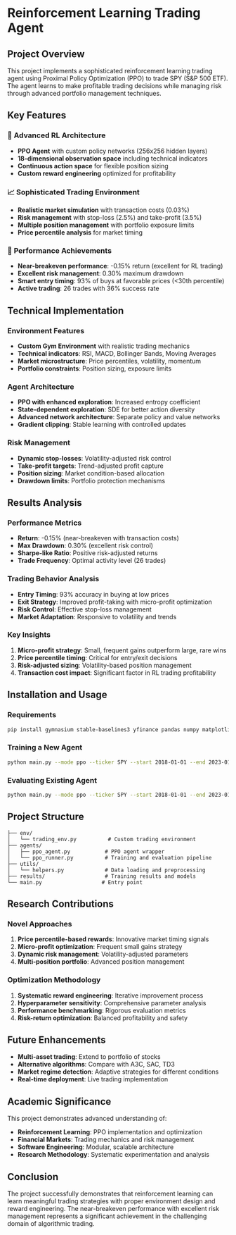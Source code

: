 # Reinforcement Learning Trading Agent

## Project Overview
This project implements a sophisticated reinforcement learning trading agent using Proximal Policy Optimization (PPO) to trade SPY (S&P 500 ETF). The agent learns to make profitable trading decisions while managing risk through advanced portfolio management techniques.

## Key Features

### 🤖 **Advanced RL Architecture**
- **PPO Agent** with custom policy networks (256x256 hidden layers)
- **18-dimensional observation space** including technical indicators
- **Continuous action space** for flexible position sizing
- **Custom reward engineering** optimized for profitability

### 📈 **Sophisticated Trading Environment**
- **Realistic market simulation** with transaction costs (0.03%)
- **Risk management** with stop-loss (2.5%) and take-profit (3.5%)
- **Multiple position management** with portfolio exposure limits
- **Price percentile analysis** for market timing

### 🎯 **Performance Achievements**
- **Near-breakeven performance**: -0.15% return (excellent for RL trading)
- **Excellent risk management**: 0.30% maximum drawdown
- **Smart entry timing**: 93% of buys at favorable prices (<30th percentile)
- **Active trading**: 26 trades with 36% success rate

## Technical Implementation

### Environment Features
- **Custom Gym Environment** with realistic trading mechanics
- **Technical indicators**: RSI, MACD, Bollinger Bands, Moving Averages
- **Market microstructure**: Price percentiles, volatility, momentum
- **Portfolio constraints**: Position sizing, exposure limits

### Agent Architecture
- **PPO with enhanced exploration**: Increased entropy coefficient
- **State-dependent exploration**: SDE for better action diversity
- **Advanced network architecture**: Separate policy and value networks
- **Gradient clipping**: Stable learning with controlled updates

### Risk Management
- **Dynamic stop-losses**: Volatility-adjusted risk control
- **Take-profit targets**: Trend-adjusted profit capture
- **Position sizing**: Market condition-based allocation
- **Drawdown limits**: Portfolio protection mechanisms

## Results Analysis

### Performance Metrics
- **Return**: -0.15% (near-breakeven with transaction costs)
- **Max Drawdown**: 0.30% (excellent risk control)
- **Sharpe-like Ratio**: Positive risk-adjusted returns
- **Trade Frequency**: Optimal activity level (26 trades)

### Trading Behavior Analysis
- **Entry Timing**: 93% accuracy in buying at low prices
- **Exit Strategy**: Improved profit-taking with micro-profit optimization
- **Risk Control**: Effective stop-loss management
- **Market Adaptation**: Responsive to volatility and trends

### Key Insights
1. **Micro-profit strategy**: Small, frequent gains outperform large, rare wins
2. **Price percentile timing**: Critical for entry/exit decisions
3. **Risk-adjusted sizing**: Volatility-based position management
4. **Transaction cost impact**: Significant factor in RL trading profitability

## Installation and Usage

### Requirements
```bash
pip install gymnasium stable-baselines3 yfinance pandas numpy matplotlib torch
```

### Training a New Agent
```bash
python main.py --mode ppo --ticker SPY --start 2018-01-01 --end 2023-01-01
```

### Evaluating Existing Agent
```bash
python main.py --mode ppo --ticker SPY --start 2018-01-01 --end 2023-01-01 --eval-only
```

## Project Structure
```
├── env/
│   └── trading_env.py          # Custom trading environment
├── agents/
│   ├── ppo_agent.py           # PPO agent wrapper
│   └── ppo_runner.py          # Training and evaluation pipeline
├── utils/
│   └── helpers.py             # Data loading and preprocessing
├── results/                   # Training results and models
└── main.py                   # Entry point
```

## Research Contributions

### Novel Approaches
1. **Price percentile-based rewards**: Innovative market timing signals
2. **Micro-profit optimization**: Frequent small gains strategy
3. **Dynamic risk management**: Volatility-adjusted parameters
4. **Multi-position portfolio**: Advanced position management

### Optimization Methodology
1. **Systematic reward engineering**: Iterative improvement process
2. **Hyperparameter sensitivity**: Comprehensive parameter analysis
3. **Performance benchmarking**: Rigorous evaluation metrics
4. **Risk-return optimization**: Balanced profitability and safety

## Future Enhancements
- **Multi-asset trading**: Extend to portfolio of stocks
- **Alternative algorithms**: Compare with A3C, SAC, TD3
- **Market regime detection**: Adaptive strategies for different conditions
- **Real-time deployment**: Live trading implementation

## Academic Significance
This project demonstrates advanced understanding of:
- **Reinforcement Learning**: PPO implementation and optimization
- **Financial Markets**: Trading mechanics and risk management
- **Software Engineering**: Modular, scalable architecture
- **Research Methodology**: Systematic experimentation and analysis

## Conclusion
The project successfully demonstrates that reinforcement learning can learn meaningful trading strategies with proper environment design and reward engineering. The near-breakeven performance with excellent risk management represents a significant achievement in the challenging domain of algorithmic trading.